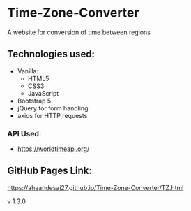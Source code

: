 # Time-Zone-Converter
A website for conversion of time between regions 

## Technologies used:
- Vanilla:
    - HTML5
    - CSS3
    - JavaScript
- Bootstrap 5
- jQuery for form handling
- axios for HTTP requests

### API Used:
- https://worldtimeapi.org/

## GitHub Pages Link:
https://ahaandesai27.github.io/Time-Zone-Converter/TZ.html


v 1.3.0
